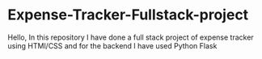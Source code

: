 # Expense-Tracker-Fullstack-project
Hello, In this repository I have done a full stack project of expense tracker using HTMl/CSS and for the backend I have used Python Flask
